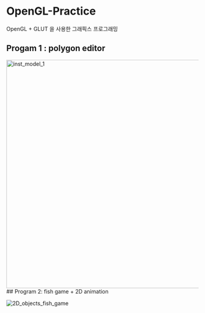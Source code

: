 # OpenGL-Practice
OpenGL + GLUT 을 사용한 그래픽스 프로그래밍

## Progam 1 : polygon editor

<img width="600" alt="inst_model_1" src="https://user-images.githubusercontent.com/57395765/168728011-39f35e82-a3d7-434d-8c57-2121548e9274.gif">
## Program 2: fish game + 2D animation

![2D_objects_fish_game](https://user-images.githubusercontent.com/57395765/165889640-d76eabae-8f86-4900-a628-13ded617e192.gif)

